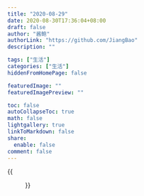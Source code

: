 ```yaml
---
title: "2020-08-29"
date: 2020-08-30T17:36:04+08:00
draft: false
author: "酱鲍"
authorLink: "https://github.com/JiangBao"
description: ""

tags: ["生活"]
categories: ["生活"]
hiddenFromHomePage: false

featuredImage: ""
featuredImagePreview: ""

toc: false
autoCollapseToc: true
math: false
lightgallery: true
linkToMarkdown: false
share:
  enable: false
comment: false
---
```


<!--more-->

{{<figure src="https://jiangbao-1258001083.cos.ap-shanghai.myqcloud.com/paopao20200829.jpg">}}